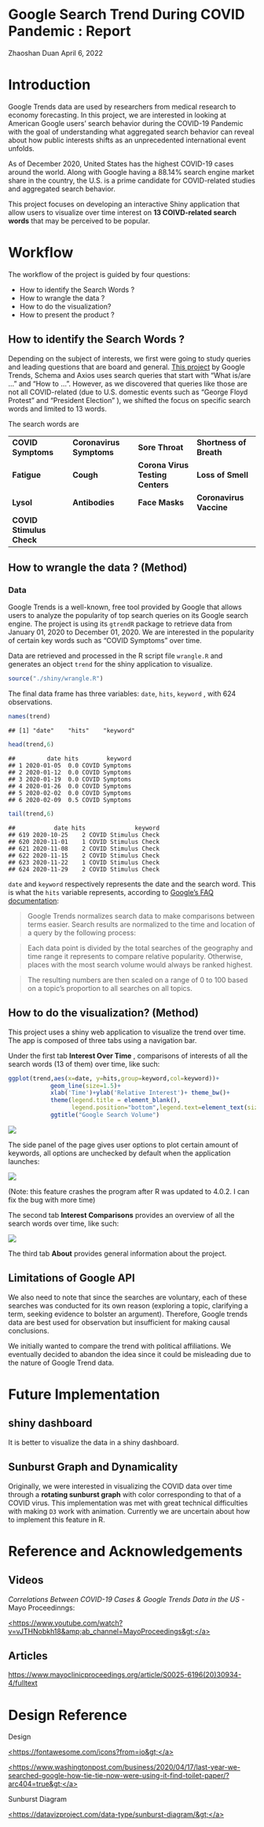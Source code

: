 Google Search Trend During COVID Pandemic : Report
================
Zhaoshan Duan
April 6, 2022

# Introduction

Google Trends data are used by researchers from medical research to
economy forecasting. In this project, we are interested in looking at
American Google users’ search behavior during the COVID-19 Pandemic with
the goal of understanding what aggregated search behavior can reveal
about how public interests shifts as an unprecedented international
event unfolds.

As of December 2020, United States has the highest COVID-19 cases around
the world. Along with Google having a 88.14% search engine market share
in the country, the U.S. is a prime candidate for COVID-related studies
and aggregated search behavior.

This project focuses on developing an interactive Shiny application that
allow users to visualize over time interest on **13 COIVD-related search
words** that may be perceived to be popular.

# Workflow

The workflow of the project is guided by four questions:

-   How to identify the Search Words ?
-   How to wrangle the data ?
-   How to do the visualization?
-   How to present the product ?

## How to identify the Search Words ?

Depending on the subject of interests, we first were going to study
queries and leading questions that are board and general. [This
project](https://searchingcovid19.com/) by Google Trends, Schema and
Axios uses search queries that start with “What is/are …” and “How to
…”. However, as we discovered that queries like those are not all
COVID-related (due to U.S. domestic events such as “George Floyd
Protest” and “President Election” ), we shifted the focus on specific
search words and limited to 13 words.

The search words are

|                          |                          |                                  |                         |
|--------------------------|--------------------------|----------------------------------|-------------------------|
| **COVID Symptoms**       | **Coronavirus Symptoms** | **Sore Throat**                  | **Shortness of Breath** |
| **Fatigue**              | **Cough**                | **Corona Virus Testing Centers** | **Loss of Smell**       |
| **Lysol**                | **Antibodies**           | **Face Masks**                   | **Coronavirus Vaccine** |
| **COVID Stimulus Check** |                          |                                  |                         |

## How to wrangle the data ? (Method)

### Data

Google Trends is a well-known, free tool provided by Google that allows
users to analyze the popularity of top search queries on its Google
search engine. The project is using its `gtrendR` package to retrieve
data from January 01, 2020 to December 01, 2020. We are interested in
the popularity of certain key words such as “COVID Symptoms” over time.

Data are retrieved and processed in the R script file `wrangle.R` and
generates an object `trend` for the shiny application to visualize.

``` r
source("./shiny/wrangle.R")
```

The final data frame has three variables: `date`, `hits`, `keyword` ,
with 624 observations.

``` r
names(trend)
```

    ## [1] "date"    "hits"    "keyword"

``` r
head(trend,6)
```

    ##         date hits        keyword
    ## 1 2020-01-05  0.0 COVID Symptoms
    ## 2 2020-01-12  0.0 COVID Symptoms
    ## 3 2020-01-19  0.0 COVID Symptoms
    ## 4 2020-01-26  0.0 COVID Symptoms
    ## 5 2020-02-02  0.0 COVID Symptoms
    ## 6 2020-02-09  0.5 COVID Symptoms

``` r
tail(trend,6)
```

    ##           date hits              keyword
    ## 619 2020-10-25    2 COVID Stimulus Check
    ## 620 2020-11-01    1 COVID Stimulus Check
    ## 621 2020-11-08    2 COVID Stimulus Check
    ## 622 2020-11-15    2 COVID Stimulus Check
    ## 623 2020-11-22    1 COVID Stimulus Check
    ## 624 2020-11-29    2 COVID Stimulus Check

`date` and `keyword` respectively represents the date and the search
word. This is what the `hits` variable represents, according to
[Google’s FAQ
documentation](https://support.google.com/trends/answer/4365533?hl=en):

> Google Trends normalizes search data to make comparisons between terms
> easier. Search results are normalized to the time and location of a
> query by the following process:

> Each data point is divided by the total searches of the geography and
> time range it represents to compare relative popularity. Otherwise,
> places with the most search volume would always be ranked highest.

> The resulting numbers are then scaled on a range of 0 to 100 based on
> a topic’s proportion to all searches on all topics.

## How to do the visualization? (Method)

This project uses a shiny web application to visualize the trend over
time. The app is composed of three tabs using a navigation bar.

Under the first tab **Interest Over Time** , comparisons of interests of
all the search words (13 of them) over time, like such:

``` r
ggplot(trend,aes(x=date, y=hits,group=keyword,col=keyword))+
            geom_line(size=1.5)+
            xlab('Time')+ylab('Relative Interest')+ theme_bw()+
            theme(legend.title = element_blank(),
                  legend.position="bottom",legend.text=element_text(size=12))+
            ggtitle("Google Search Volume") 
```

![](README_files/figure-gfm/unnamed-chunk-3-1.png)<!-- -->

The side panel of the page gives user options to plot certain amount of
keywords, all options are unchecked by default when the application
launches:

![](shiny/app_screenshots/interest_over_time.jpg)

(Note: this feature crashes the program after R was updated to 4.0.2. I
can fix the bug with more time)

The second tab **Interest Comparisons** provides an overview of all the
search words over time, like such:

![](shiny/app_screenshots/interest_comparision.jpg)

The third tab **About** provides general information about the project.

## Limitations of Google API

We also need to note that since the searches are voluntary, each of
these searches was conducted for its own reason (exploring a topic,
clarifying a term, seeking evidence to bolster an argument). Therefore,
Google trends data are best used for observation but insufficient for
making causal conclusions.

We initially wanted to compare the trend with political affiliations. We
eventually decided to abandon the idea since it could be misleading due
to the nature of Google Trend data.

# Future Implementation

## shiny dashboard

It is better to visualize the data in a shiny dashboard.

## Sunburst Graph and Dynamicality

Originally, we were interested in visualizing the COVID data over time
through a **rotating sunburst graph** with color corresponding to that
of a COVID virus. This implementation was met with great technical
difficulties with making `D3` work with animation. Currently we are
uncertain about how to implement this feature in R.

# Reference and Acknowledgements

## Videos

*Correlations Between COVID-19 Cases & Google Trends Data in the US* -
Mayo Proceedinngs:

<a href="https://www.youtube.com/watch?v=vJTHNobkh18&amp;ab_channel=MayoProceedings" class="uri">&lt;https://www.youtube.com/watch?v=vJTHNobkh18&amp;ab_channel=MayoProceedings&gt;</a>

## Articles

<https://www.mayoclinicproceedings.org/article/S0025-6196(20)30934-4/fulltext>

# Design Reference

Design

<a href="https://fontawesome.com/icons?from=io" class="uri">&lt;https://fontawesome.com/icons?from=io&gt;</a>

<a href="https://www.washingtonpost.com/business/2020/04/17/last-year-we-searched-google-how-tie-tie-now-were-using-it-find-toilet-paper/?arc404=true" class="uri">&lt;https://www.washingtonpost.com/business/2020/04/17/last-year-we-searched-google-how-tie-tie-now-were-using-it-find-toilet-paper/?arc404=true&gt;</a>

Sunburst Diagram

<a href="https://datavizproject.com/data-type/sunburst-diagram/" class="uri">&lt;https://datavizproject.com/data-type/sunburst-diagram/&gt;</a>
